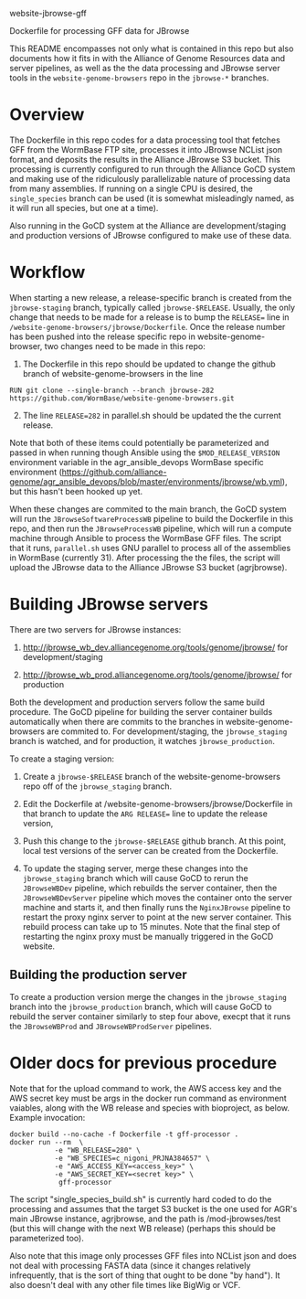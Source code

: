 website-jbrowse-gff

Dockerfile for processing GFF data for JBrowse

This README encompasses not only what is contained in this repo but also documents how
it fits in with the Alliance of Genome Resources data and server pipelines, as well as
the the data processing and JBrowse server tools in the `website-genome-browsers` repo
in the `jbrowse-*` branches.

# Overview

The Dockerfile in this repo codes for a data processing tool that fetches GFF from
the WormBase FTP site, processes it into JBrowse NCList json format, and deposits
the results in the Alliance JBrowse S3 bucket. This processing is currently configured
to run through the Alliance GoCD system and making use of the ridiculously parallelizable
nature of processing data from many assemblies. If running on a single CPU is desired,
the `single_species` branch can be used (it is somewhat misleadingly named, as it will run all species, but one at a time).

Also running in the GoCD system at the Alliance are development/staging and production
versions of JBrowse configured to make use of these data.

# Workflow

When starting a new release, a release-specific branch is created from the
`jbrowse-staging` branch, typically called `jbrowse-$RELEASE`. Usually, the only
change that needs to be made for a release is to bump the `RELEASE=` line in
`/website-genome-browsers/jbrowse/Dockerfile`. Once the release number has been
pushed into the release specific repo in website-genome-browser, two changes
need to be made in this repo:

1. The Dockerfile in this repo should be updated to change the github branch of
   website-genome-browsers in the line

```
RUN git clone --single-branch --branch jbrowse-282 https://github.com/WormBase/website-genome-browsers.git
```

2. The line `RELEASE=282` in parallel.sh should be updated the the current release.

Note that both of these items could potentially be parameterized and passed in when
running though Ansible using the `$MOD_RELEASE_VERSION` environment variable in the
agr_ansible_devops WormBase specific environment
(https://github.com/alliance-genome/agr_ansible_devops/blob/master/environments/jbrowse/wb.yml),
but this hasn't been hooked up yet.

When these changes are commited to the main branch, the GoCD system will run the
`JBrowseSoftwareProcessWB` pipeline to build the Dockerfile in this repo, and then
run the `JBrowseProcessWB` pipeline, which will run a compute machine through Ansible
to process the WormBase GFF files. The script that it runs, `parallel.sh` uses
GNU parallel to process all of the assemblies in WormBase (currently 31). After
processing the the files, the script will upload the JBrowse data to the Alliance
JBrowse S3 bucket (agrjbrowse).

# Building JBrowse servers

There are two servers for JBrowse instances:

1. http://jbrowse_wb_dev.alliancegenome.org/tools/genome/jbrowse/ for development/staging

2. http://jbrowse_wb_prod.alliancegenome.org/tools/genome/jbrowse/ for production

Both the development and production servers follow the same build procedure. The
GoCD pipeline for building the server container builds automatically when there are
commits to the branches in website-genome-browsers are commited to. For
development/staging, the `jbrowse_staging` branch is watched, and for production, it
watches `jbrowse_production`.

To create a staging version:

1. Create a `jbrowse-$RELEASE` branch of the website-genome-browsers repo off of the
   `jbrowse_staging` branch.

2. Edit the Dockerfile at /website-genome-browsers/jbrowse/Dockerfile in that branch
   to update the `ARG RELEASE=` line to update the release version,

3. Push this change to the `jbrowse-$RELEASE` github branch. At this point, local test
   versions of the server can be created from the Dockerfile.

4. To update the staging server, merge these changes into the `jbrowse_staging` branch
   which will cause GoCD to rerun the `JBrowseWBDev` pipeline, which rebuilds the server
   container, then the `JBrowseWBDevServer` pipeline which moves the container onto the
   server machine and starts it, and then finally runs the `NginxJBrowse` pipeline to
   restart the proxy nginx server to point at the new server container. This rebuild
   process can take up to 15 minutes. Note that the final step of restarting the nginx
   proxy must be manually triggered in the GoCD website.

## Building the production server

To create a production version merge the changes in the `jbrowse_staging` branch into
the `jbrowse_production` branch, which will cause GoCD to rebuild the server container
similarly to step four above, execpt that it runs the `JBrowseWBProd` and
`JBrowseWBProdServer` pipelines.

# Older docs for previous procedure

Note that for the upload command to work, the AWS access key and the AWS
secret key must be args in the docker run command as environment vaiables,
along with the WB release and species with bioproject, as below.
Example invocation:

    docker build --no-cache -f Dockerfile -t gff-processor .
    docker run --rm  \
               -e "WB_RELEASE=280" \
               -e "WB_SPECIES=c_nigoni_PRJNA384657" \
               -e "AWS_ACCESS_KEY=<access_key>" \
               -e "AWS_SECRET_KEY=<secret key>" \
                gff-processor

The script "single_species_build.sh" is currently hard coded to do the processing
and assumes that the target S3 bucket is the one used for AGR's main JBrowse
instance, agrjbrowse, and the path is /mod-jbrowses/test (but this will change with the
next WB release) (perhaps this should be parameterized too).

Also note that this image only processes GFF files into NCList json and does
not deal with processing FASTA data (since it changes relatively infrequently,
that is the sort of thing that ought to be done "by hand"). It also doesn't deal
with any other file times like BigWig or VCF.
